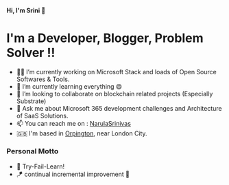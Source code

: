 #### Hi, I'm Srini 👋

# I'm a Developer, Blogger, Problem Solver !!

- 👨‍💻 I’m currently working on Microsoft Stack and loads of Open Source Softwares & Tools.
- 🌱 I’m currently learning everything 😄
- 👯 I’m looking to collaborate on blockchain related projects (Especially Substrate)
- 💬 Ask me about Microsoft 365 development challenges and Architecture of SaaS Solutions.
- 📫 You can reach me on : [NarulaSrinivas](https://twitter.com/NarulaSrinivas )
- 🇬🇧 I'm based in [Orpington](https://en.wikipedia.org/wiki/Orpington), near London City.

### Personal Motto
- 📖 Try-Fail-Learn!
- 🪁 continual incremental improvement 🤩
